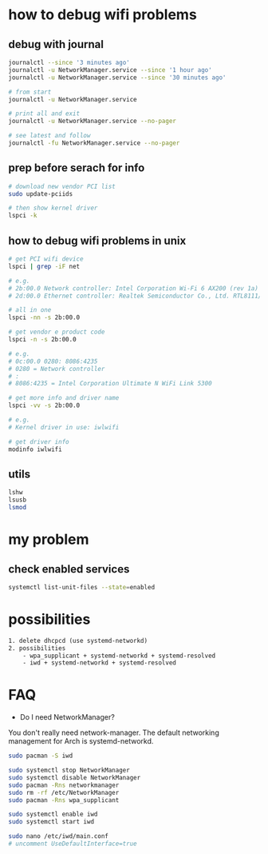 # how to debug wifi problems

## debug with journal

```bash
journalctl --since '3 minutes ago' 
journalctl -u NetworkManager.service --since '1 hour ago'
journalctl -u NetworkManager.service --since '30 minutes ago'

# from start
journalctl -u NetworkManager.service

# print all and exit
journalctl -u NetworkManager.service --no-pager      

# see latest and follow
journalctl -fu NetworkManager.service --no-pager
```

## prep before serach for info

```bash
# download new vendor PCI list
sudo update-pciids

# then show kernel driver
lspci -k
```

## how to debug wifi problems in unix

```bash
# get PCI wifi device
lspci | grep -iF net

# e.g. 
# 2b:00.0 Network controller: Intel Corporation Wi-Fi 6 AX200 (rev 1a)
# 2d:00.0 Ethernet controller: Realtek Semiconductor Co., Ltd. RTL8111/8168/8411 PCI Express Gigabit Ethernet Controller (rev 15)

# all in one
lspci -nn -s 2b:00.0 

# get vendor e product code
lspci -n -s 2b:00.0 

# e.g.
# 0c:00.0 0280: 8086:4235
# 0280 = Network controller
# :
# 8086:4235 = Intel Corporation Ultimate N WiFi Link 5300

# get more info and driver name
lspci -vv -s 2b:00.0

# e.g.
# Kernel driver in use: iwlwifi

# get driver info
modinfo iwlwifi
```

## utils

```bash
lshw
lsusb
lsmod
```

# my problem

## check enabled services

```bash
systemctl list-unit-files --state=enabled
```

# possibilities

```txt
1. delete dhcpcd (use systemd-networkd)
2. possibilities
    - wpa_supplicant + systemd-networkd + systemd-resolved
    - iwd + systemd-networkd + systemd-resolved
```

# FAQ

- Do I need NetworkManager?

You don't really need network-manager. The default networking management for Arch is systemd-networkd.

```bash
sudo pacman -S iwd

sudo systemctl stop NetworkManager
sudo systemctl disable NetworkManager
sudo pacman -Rns networkmanager
sudo rm -rf /etc/NetworkManager
sudo pacman -Rns wpa_supplicant

sudo systemctl enable iwd
sudo systemctl start iwd

sudo nano /etc/iwd/main.conf
# uncomment UseDefaultInterface=true
```

